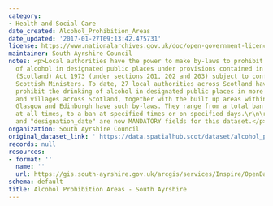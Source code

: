 ```yaml
---
category:
- Health and Social Care
date_created: Alcohol_Prohibition_Areas
date_updated: '2017-01-27T09:13:42.475731'
license: https://www.nationalarchives.gov.uk/doc/open-government-licence/version/3/
maintainer: South Ayrshire Council
notes: <p>Local authorities have the power to make by-laws to prohibit the drinking
  of alcohol in designated public places under provisions contained in the Local Government
  (Scotland) Act 1973 (under sections 201, 202 and 203) subject to confirmation by
  Scottish Ministers. To date, 27 local authorities across Scotland have by-laws which
  prohibit the drinking of alcohol in designated public places in more than 480 towns
  and villages across Scotland, together with the built up areas within the city of
  Glasgow and Edinburgh have such by-laws. They range from a total ban on drinking
  at all times, to a ban at specified times or on specified days.\r\n\r\n"area_name"
  and "designation_date" are now MANDATORY fields for this dataset.</p>
organization: South Ayrshire Council
original_dataset_link: ' https://data.spatialhub.scot/dataset/alcohol_prohibition_areas-sa'
records: null
resources:
- format: ''
  name: ''
  url: https://gis.south-ayrshire.gov.uk/arcgis/services/Inspire/OpenData/MapServer/WFSServer?request=GetCapabilities&service=WFS
schema: default
title: Alcohol Prohibition Areas - South Ayrshire
---
```

